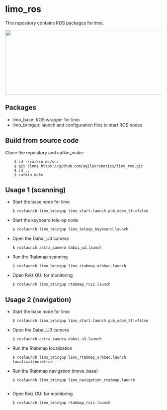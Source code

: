 # limo_ros
This repository contains ROS packages for limo. 

<img src="limo_bringup/img/limo.jpg" width="640" height="208" /> 

## Packages
 
 
* limo_base: ROS wrapper for limo
* limo_bringup: launch and configuration files to start ROS nodes


## Build from source code
Clone the repository and catkin_make:
```
    $ cd ~/catkin_ws/src
    $ git clone https://github.com/agilexrobotics/limo_ros.git
    $ cd ..
    $ catkin_make
```


## Usage 1 (scanning)

* Start the base node for limo

    ```
    $ roslaunch limo_bringup limo_start.launch pub_odom_tf:=false
    ```


* Start the keyboard tele-op node

    ```
    $ roslaunch limo_bringup limo_teleop_keyboard.launch
    ```


* Open the Dabai_U3 camera

    ```
    $ roslaunch astra_camera dabai_u3.launch
    ```


* Run the Rtabmap scanning 

    ```
    $ roslaunch limo_bringup limo_rtabmap_orbbec.launch
    ```


* Open Rviz GUI for monitoring 

    ```
    $ roslaunch limo_bringup rtabmap_rviz.launch
    ```


## Usage 2 (navigation)

* Start the base node for limo

    ```
    $ roslaunch limo_bringup limo_start.launch pub_odom_tf:=false
    ```


* Open the Dabai_U3 camera

    ```
    $ roslaunch astra_camera dabai_u3.launch
    ```


* Run the Rtabmap localization

    ```
    $ roslaunch limo_bringup limo_rtabmap_orbbec.launch localization:=true
    ```


* Run the Rtabmap navigation (move_base)

    ```
    $ roslaunch limo_bringup limo_navigation_rtabmap.launch


* Open Rviz GUI for monitoring 

    ```
    $ roslaunch limo_bringup rtabmap_rviz.launch
    ```
